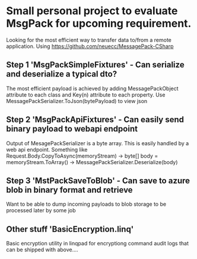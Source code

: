 # Small personal project to evaluate MsgPack for upcoming requirement.
Looking for the most efficient way to transfer data to/from a remote application.
Using https://github.com/neuecc/MessagePack-CSharp

## Step 1 'MsgPackSimpleFixtures' - Can serialize and deserialize a typical dto?
The most efficient payload is achieved by adding MessagePackObject attribute to each class and Key(n) attribute to each property.
Use MessagePackSerializer.ToJson(bytePayload) to view json
## Step 2 'MsgPackApiFixtures' - Can easily send binary payload to webapi endpoint
Output of MesagePackSerializer is a byte array. This is easily handled by a web api endpoint. 
Something like Request.Body.CopyToAsync(memoryStream) -> byte[] body = memoryStream.ToArray() -> MessagePackSerializer.Deserialize<T>(body)
## Step 3 'MstPackSaveToBlob' - Can save to azure blob in binary format and retrieve
Want to be able to dump incoming payloads to blob storage to be processed later by some job

## Other stuff 'BasicEncryption.linq'
Basic encryption utility in linqpad for encryptiong command audit logs that can be shipped with above....